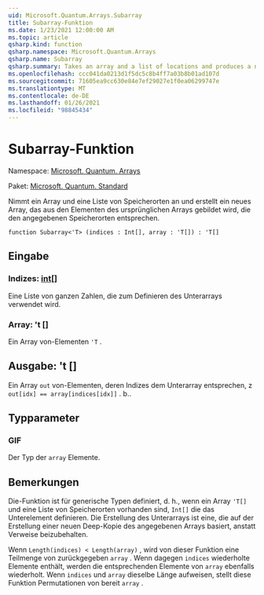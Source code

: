 ```yaml
---
uid: Microsoft.Quantum.Arrays.Subarray
title: Subarray-Funktion
ms.date: 1/23/2021 12:00:00 AM
ms.topic: article
qsharp.kind: function
qsharp.namespace: Microsoft.Quantum.Arrays
qsharp.name: Subarray
qsharp.summary: Takes an array and a list of locations and produces a new array formed from the elements of the original array that match the given locations.
ms.openlocfilehash: ccc041da0213d1f5dc5c8b4ff7a03b8b01ad107d
ms.sourcegitcommit: 71605ea9cc630e84e7ef29027e1f0ea06299747e
ms.translationtype: MT
ms.contentlocale: de-DE
ms.lasthandoff: 01/26/2021
ms.locfileid: "98845434"
---
```

# <a name="subarray-function"></a>Subarray-Funktion

Namespace: [Microsoft. Quantum. Arrays](xref:Microsoft.Quantum.Arrays)

Paket: [Microsoft. Quantum. Standard](https://nuget.org/packages/Microsoft.Quantum.Standard)


Nimmt ein Array und eine Liste von Speicherorten an und erstellt ein neues Array, das aus den Elementen des ursprünglichen Arrays gebildet wird, die den angegebenen Speicherorten entsprechen.

```qsharp
function Subarray<'T> (indices : Int[], array : 'T[]) : 'T[]
```


## <a name="input"></a>Eingabe

### <a name="indices--int"></a>Indizes: [int](xref:microsoft.quantum.lang-ref.int)[]

Eine Liste von ganzen Zahlen, die zum Definieren des Unterarrays verwendet wird.


### <a name="array--t"></a>Array: 't []

Ein Array von-Elementen `'T` .



## <a name="output--t"></a>Ausgabe: 't []

Ein Array `out` von-Elementen, deren Indizes dem Unterarray entsprechen, z `out[idx] == array[indices[idx]]` . b..

## <a name="type-parameters"></a>Typparameter

### <a name="t"></a>GIF

Der Typ der `array` Elemente.

## <a name="remarks"></a>Bemerkungen

Die-Funktion ist für generische Typen definiert, d. h., wenn ein Array `'T[]` und eine Liste von Speicherorten vorhanden sind, `Int[]` die das Unterelement definieren.
Die Erstellung des Unterarrays ist eine, die auf der Erstellung einer neuen Deep-Kopie des angegebenen Arrays basiert, anstatt Verweise beizubehalten.

Wenn `Length(indices) < Length(array)` , wird von dieser Funktion eine Teilmenge von zurückgegeben `array` . Wenn dagegen `indices` wiederholte Elemente enthält, werden die entsprechenden Elemente von `array` ebenfalls wiederholt.
Wenn `indices` und `array` dieselbe Länge aufweisen, stellt diese Funktion Permutationen von bereit `array` .